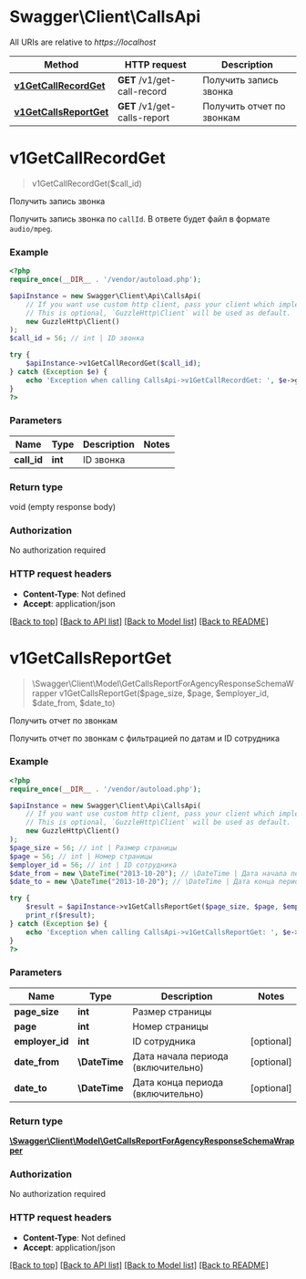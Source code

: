 # Swagger\Client\CallsApi

All URIs are relative to *https://localhost*

Method | HTTP request | Description
------------- | ------------- | -------------
[**v1GetCallRecordGet**](CallsApi.md#v1GetCallRecordGet) | **GET** /v1/get-call-record | Получить запись звонка
[**v1GetCallsReportGet**](CallsApi.md#v1GetCallsReportGet) | **GET** /v1/get-calls-report | Получить отчет по звонкам


# **v1GetCallRecordGet**
> v1GetCallRecordGet($call_id)

Получить запись звонка

Получить запись звонка по `callId`. В ответе будет файл в формате `audio/mpeg`.

### Example
```php
<?php
require_once(__DIR__ . '/vendor/autoload.php');

$apiInstance = new Swagger\Client\Api\CallsApi(
    // If you want use custom http client, pass your client which implements `GuzzleHttp\ClientInterface`.
    // This is optional, `GuzzleHttp\Client` will be used as default.
    new GuzzleHttp\Client()
);
$call_id = 56; // int | ID звонка

try {
    $apiInstance->v1GetCallRecordGet($call_id);
} catch (Exception $e) {
    echo 'Exception when calling CallsApi->v1GetCallRecordGet: ', $e->getMessage(), PHP_EOL;
}
?>
```

### Parameters

Name | Type | Description  | Notes
------------- | ------------- | ------------- | -------------
 **call_id** | **int**| ID звонка |

### Return type

void (empty response body)

### Authorization

No authorization required

### HTTP request headers

 - **Content-Type**: Not defined
 - **Accept**: application/json

[[Back to top]](#) [[Back to API list]](../../README.md#documentation-for-api-endpoints) [[Back to Model list]](../../README.md#documentation-for-models) [[Back to README]](../../README.md)

# **v1GetCallsReportGet**
> \Swagger\Client\Model\GetCallsReportForAgencyResponseSchemaWrapper v1GetCallsReportGet($page_size, $page, $employer_id, $date_from, $date_to)

Получить отчет по звонкам

Получить отчет по звонкам с фильтрацией по датам и ID сотрудника

### Example
```php
<?php
require_once(__DIR__ . '/vendor/autoload.php');

$apiInstance = new Swagger\Client\Api\CallsApi(
    // If you want use custom http client, pass your client which implements `GuzzleHttp\ClientInterface`.
    // This is optional, `GuzzleHttp\Client` will be used as default.
    new GuzzleHttp\Client()
);
$page_size = 56; // int | Размер страницы
$page = 56; // int | Номер страницы
$employer_id = 56; // int | ID сотрудника
$date_from = new \DateTime("2013-10-20"); // \DateTime | Дата начала периода (включительно)
$date_to = new \DateTime("2013-10-20"); // \DateTime | Дата конца периода (включительно)

try {
    $result = $apiInstance->v1GetCallsReportGet($page_size, $page, $employer_id, $date_from, $date_to);
    print_r($result);
} catch (Exception $e) {
    echo 'Exception when calling CallsApi->v1GetCallsReportGet: ', $e->getMessage(), PHP_EOL;
}
?>
```

### Parameters

Name | Type | Description  | Notes
------------- | ------------- | ------------- | -------------
 **page_size** | **int**| Размер страницы |
 **page** | **int**| Номер страницы |
 **employer_id** | **int**| ID сотрудника | [optional]
 **date_from** | **\DateTime**| Дата начала периода (включительно) | [optional]
 **date_to** | **\DateTime**| Дата конца периода (включительно) | [optional]

### Return type

[**\Swagger\Client\Model\GetCallsReportForAgencyResponseSchemaWrapper**](../Model/GetCallsReportForAgencyResponseSchemaWrapper.md)

### Authorization

No authorization required

### HTTP request headers

 - **Content-Type**: Not defined
 - **Accept**: application/json

[[Back to top]](#) [[Back to API list]](../../README.md#documentation-for-api-endpoints) [[Back to Model list]](../../README.md#documentation-for-models) [[Back to README]](../../README.md)

